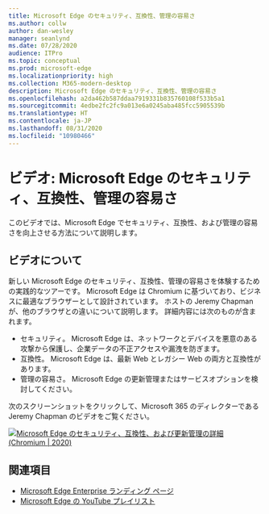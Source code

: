 ```yaml
---
title: Microsoft Edge のセキュリティ、互換性、管理の容易さ
ms.author: collw
author: dan-wesley
manager: seanlynd
ms.date: 07/28/2020
audience: ITPro
ms.topic: conceptual
ms.prod: microsoft-edge
ms.localizationpriority: high
ms.collection: M365-modern-desktop
description: Microsoft Edge のセキュリティ、互換性、管理の容易さ
ms.openlocfilehash: a2da462b587ddaa7919331b835760108f533b5a1
ms.sourcegitcommit: 4edbe2fc2fc9a013e6a0245aba485fcc5905539b
ms.translationtype: HT
ms.contentlocale: ja-JP
ms.lasthandoff: 08/31/2020
ms.locfileid: "10980466"
---
```

# ビデオ: Microsoft Edge のセキュリティ、互換性、管理の容易さ

このビデオでは、Microsoft Edge でセキュリティ、互換性、および管理の容易さを向上させる方法について説明します。

## ビデオについて

新しい Microsoft Edge のセキュリティ、互換性、管理の容易さを体験するための実践的なツアーです。 Microsoft Edge は Chromium に基づいており、ビジネスに最適なブラウザーとして設計されています。 ホストの Jeremy Chapman が、他のブラウザとの違いについて説明します。 詳細内容には次のものが含まれます。

- セキュリティ。 Microsoft Edge は、ネットワークとデバイスを悪意のある攻撃から保護し、企業データの不正アクセスや漏洩を防ぎます。
- 互換性。 Microsoft Edge は、最新 Web とレガシー Web の両方と互換性があります。
- 管理の容易さ。 Microsoft Edge の更新管理またはサービスオプションを検討してください。

次のスクリーンショットをクリックして、Microsoft 365 のディレクターである Jeremy Chapman のビデオをご覧ください。
<!--
[![Video: Security, compatibility, and manageability](http://img.youtube.com/vi/uMmh_gNaM4I/0.jpg)](http://www.youtube.com/watch?v=uMmh_gNaM4I "Microsoft Edge security, compatibility, and update management deep dive (Chromium | 2020)")-->

[![Microsoft Edge のセキュリティ、互換性、および更新管理の詳細 (Chromium | 2020)](https://res.cloudinary.com/marcomontalbano/image/upload/v1595890410/video_to_markdown/images/youtube--uMmh_gNaM4I-c05b58ac6eb4c4700831b2b3070cd403.jpg)](http://www.youtube.com/watch?v=uMmh_gNaM4I "Video: Security, compatibility, and manageability")

## 関連項目

- [Microsoft Edge Enterprise ランディング ページ](https://aka.ms/EdgeEnterprise)
- [Microsoft Edge の YouTube プレイリスト](https://www.youtube.com/playlist?list=PLXtHYVsvn_b-uXh1tMeYpT-0iD8tD3tFy)
